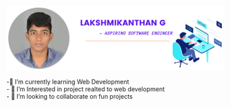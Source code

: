  <a href="https://www.linkedin.com/in/lakshmikanthan-g-90bba4213"> <img src="laks1.png" > </a>

​-​🚀 I’m currently learning Web Development 
<br>
​-​ 🔭 I’m Interested in project realted to web development
<br>
​-​ 👯 I’m looking to collaborate on fun projects 
<br>



